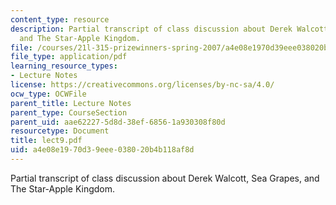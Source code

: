 ```yaml
---
content_type: resource
description: Partial transcript of class discussion about Derek Walcott, Sea Grapes,
  and The Star-Apple Kingdom.
file: /courses/21l-315-prizewinners-spring-2007/a4e08e1970d39eee038020b4b118af8d_lect9.pdf
file_type: application/pdf
learning_resource_types:
- Lecture Notes
license: https://creativecommons.org/licenses/by-nc-sa/4.0/
ocw_type: OCWFile
parent_title: Lecture Notes
parent_type: CourseSection
parent_uid: aae62227-5d8d-38ef-6856-1a930308f80d
resourcetype: Document
title: lect9.pdf
uid: a4e08e19-70d3-9eee-0380-20b4b118af8d
---
```

Partial transcript of class discussion about Derek Walcott, Sea Grapes, and The Star-Apple Kingdom.